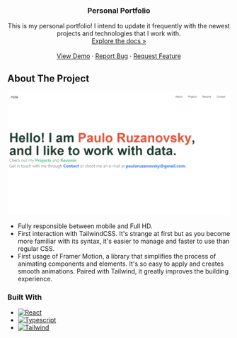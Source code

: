 <h3 align="center">Personal Portfolio</h3>

  <p align="center">
  This is my personal portfolio! I intend to update it frequently with the newest projects and technologies that I work with.
<br />
    <a href="https://github.com/pauloruzanovsky/personal-portfolio" strong>Explore the docs »</strong></a>
    <br />
    <br />
    <a href="https://pauloruzanovsky.netlify.app/">View Demo</a>
    ·
    <a href="https://github.com/pauloruzanovsky/personal-portfolio/issues">Report Bug</a>
    ·
    <a href="https://github.com/pauloruzanovsky/personal-portfolio/issues">Request Feature</a>
  </p>
</div>

<!-- ABOUT THE PROJECT -->
## About The Project

[![Portfolio Screen Shot](https://github.com/pauloruzanovsky/personal-portfolio/blob/d288e2f63ab3018a8a60aa61b832baf0c4f81722/src/assets/portfolioImage.png?raw=true)](https://pauloruzanovsky.netlify.app/)

* Fully responsible between mobile and Full HD.
* First interaction with TailwindCSS. It's strange at first but as you become more familiar with its syntax, it's easier to manage and faster to use than regular CSS.
* First usage of Framer Motion, a library that simplifies the process of animating components and elements. It's so easy to apply and creates smooth animations. Paired with Tailwind, it greatly improves the building experience.

### Built With

* [![React][ReactBadge]][React-url]
* [![Typescript][TypescriptBadge]][Typescript-url]
* [![Tailwind][TailwindBadge]][Tailwind-url]

<!-- MARKDOWN LINKS & IMAGES -->
<!-- https://www.markdownguide.org/basic-syntax/#reference-style-links -->
[ReactBadge]: https://img.shields.io/badge/React-20232A?style=for-the-badge&logo=react&logoColor=61DAFB
[React-url]: https://reactjs.org/
[TypescriptBadge]: https://img.shields.io/badge/TYPESCRIPT-3178C6?style=for-the-badge&logo=typescript&logoColor=FFF
[Typescript-url]: https://www.typescriptlang.org/
[TailwindBadge]: https://img.shields.io/badge/Tailwind_CSS-38B2AC?style=for-the-badge&logo=tailwind-css&logoColor=white
[Tailwind-url]: https://tailwindcss.com/
[FirebaseBadge]: https://img.shields.io/badge/Firebase-F29D0C?style=for-the-badge&logo=firebase&logoColor=white
[Firebase-url]: https://firebase.google.com/
[JavascriptBadge]: https://img.shields.io/badge/JavaScript-F7DF1E?style=for-the-badge&logo=javascript&logoColor=black
[Javascript-url]: https://developer.mozilla.org/en-US/docs/Web/JavaScript
[HTMLBadge]: https://img.shields.io/badge/HTML5-E34F26?style=for-the-badge&logo=html5&logoColor=white
[HTML-url]: https://developer.mozilla.org/en-US/docs/Web/HTML
[CSSBadge]: https://img.shields.io/badge/CSS3-1572B6?style=for-the-badge&logo=css3&logoColor=white
[CSS-url]: https://developer.mozilla.org/en-US/docs/Web/CSS
[JestBadge]: https://img.shields.io/badge/-jest-%23C21325?style=for-the-badge&logo=jest&logoColor=white
[Jest-url]: https://jestjs.io/pt-BR/


